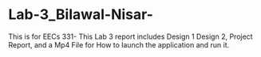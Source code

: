 # Lab-3_Bilawal-Nisar-
This is for EECs 331- This Lab 3 report includes Design 1 Design 2, Project Report, and a Mp4 File for How to launch the application and run it. 
